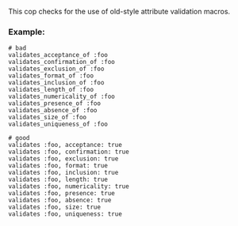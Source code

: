 This cop checks for the use of old-style attribute validation macros.

### Example:
    # bad
    validates_acceptance_of :foo
    validates_confirmation_of :foo
    validates_exclusion_of :foo
    validates_format_of :foo
    validates_inclusion_of :foo
    validates_length_of :foo
    validates_numericality_of :foo
    validates_presence_of :foo
    validates_absence_of :foo
    validates_size_of :foo
    validates_uniqueness_of :foo

    # good
    validates :foo, acceptance: true
    validates :foo, confirmation: true
    validates :foo, exclusion: true
    validates :foo, format: true
    validates :foo, inclusion: true
    validates :foo, length: true
    validates :foo, numericality: true
    validates :foo, presence: true
    validates :foo, absence: true
    validates :foo, size: true
    validates :foo, uniqueness: true
